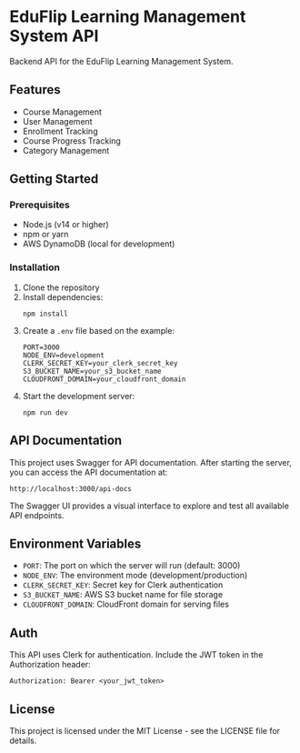 # EduFlip Learning Management System API

Backend API for the EduFlip Learning Management System.

## Features

- Course Management
- User Management
- Enrollment Tracking
- Course Progress Tracking
- Category Management

## Getting Started

### Prerequisites

- Node.js (v14 or higher)
- npm or yarn
- AWS DynamoDB (local for development)

### Installation

1. Clone the repository
2. Install dependencies:
   ```
   npm install
   ```
3. Create a `.env` file based on the example:
   ```
   PORT=3000
   NODE_ENV=development
   CLERK_SECRET_KEY=your_clerk_secret_key
   S3_BUCKET_NAME=your_s3_bucket_name
   CLOUDFRONT_DOMAIN=your_cloudfront_domain
   ```
4. Start the development server:
   ```
   npm run dev
   ```

## API Documentation

This project uses Swagger for API documentation. After starting the server, you can access the API documentation at:

```
http://localhost:3000/api-docs
```

The Swagger UI provides a visual interface to explore and test all available API endpoints.

## Environment Variables

- `PORT`: The port on which the server will run (default: 3000)
- `NODE_ENV`: The environment mode (development/production)
- `CLERK_SECRET_KEY`: Secret key for Clerk authentication
- `S3_BUCKET_NAME`: AWS S3 bucket name for file storage
- `CLOUDFRONT_DOMAIN`: CloudFront domain for serving files

## Auth

This API uses Clerk for authentication. Include the JWT token in the Authorization header:

```
Authorization: Bearer <your_jwt_token>
```

## License

This project is licensed under the MIT License - see the LICENSE file for details.
